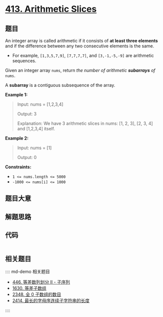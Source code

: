 # [413. Arithmetic Slices](https://leetcode.com/problems/arithmetic-slices/)

## 题目

An integer array is called arithmetic if it consists of **at least three
elements** and if the difference between any two consecutive elements is the
same.

  * For example, `[1,3,5,7,9]`, `[7,7,7,7]`, and `[3,-1,-5,-9]` are arithmetic sequences.

Given an integer array `nums`, return _the number of arithmetic **subarrays**
of_ `nums`.

A **subarray** is a contiguous subsequence of the array.



**Example 1:**

> Input: nums = [1,2,3,4]
> 
> Output: 3
> 
> Explanation: We have 3 arithmetic slices in nums: [1, 2, 3], [2, 3, 4] and [1,2,3,4] itself.

**Example 2:**

> Input: nums = [1]
> 
> Output: 0

**Constraints:**

  * `1 <= nums.length <= 5000`
  * `-1000 <= nums[i] <= 1000`


## 题目大意

## 解题思路

## 代码

```javascript

```

## 相关题目

:::: md-demo 相关题目
- [446. 等差数列划分 II - 子序列](https://leetcode.com/problems/arithmetic-slices-ii-subsequence)
- [1630. 等差子数组](https://leetcode.com/problems/arithmetic-subarrays)
- [2348. 全 0 子数组的数目](https://leetcode.com/problems/number-of-zero-filled-subarrays)
- [2414. 最长的字母序连续子字符串的长度](https://leetcode.com/problems/length-of-the-longest-alphabetical-continuous-substring)

::::
